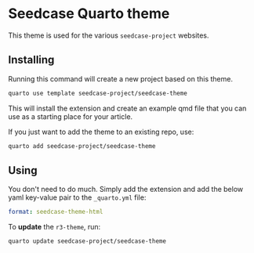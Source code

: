 # Seedcase Quarto theme

This theme is used for the various `seedcase-project` websites.

## Installing

Running this command will create a new project based on this theme.

```bash
quarto use template seedcase-project/seedcase-theme
```

This will install the extension and create an example qmd file that you can use as a starting place for your article.

If you just want to add the theme to an existing repo, use:

```bash
quarto add seedcase-project/seedcase-theme
```

## Using

You don't need to do much. Simply add the extension and add the below yaml key-value pair to the `_quarto.yml` file:

```yaml
format: seedcase-theme-html
```

To **update** the `r3-theme`, run:

``` bash
quarto update seedcase-project/seedcase-theme
```